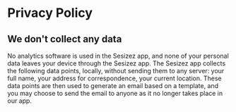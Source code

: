 # Privacy Policy

## We don't collect any data

No analytics software is used in the Sesizez app, and none of your personal data leaves your device through the Sesizez app. The Sesizez app collects the following data points, locally, without sending them to any server: your full name, your address for correspondence, your current location. These data points are then used to generate an email based on a template, and you may choose to send the email to anyone as it no longer takes place in our app.
